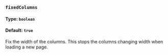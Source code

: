 ### `fixedColumns`
#### Type: `boolean`
#### Default: `true`

Fix the width of the columns. This stops the columns changing width when loading a new page.